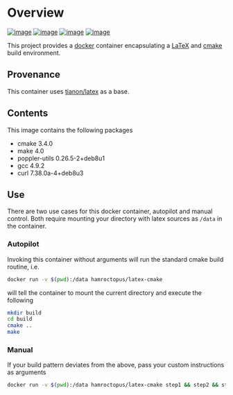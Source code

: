 Overview
========

[![image](https://imagelayers.io/badge/hamroctopus/latex-cmake:latest.svg)](https://imagelayers.io/?images=hamroctopus/latex-cmake:latest)
[![image](https://img.shields.io/badge/docker-ready-blue.svg)](https://hub.docker.com/r/hamroctopus/confluent-python/)
[![image](https://img.shields.io/docker/pulls/hamroctopus/confluent-python.svg?maxAge=2592000)](https://hub.docker.com/r/hamroctopus/confluent-python/)
[![image](https://img.shields.io/docker/stars/hamroctopus/confluent-python.svg?maxAge=2592000)](https://hub.docker.com/r/hamroctopus/confluent-python/)

This project provides a [docker](https://www.docker.com/) container
encapsulating a [LaTeX](https://www.latex-project.org/) and
[cmake](https://cmake.org/) build environment.

Provenance
----------

This container uses
[tianon/latex](https://hub.docker.com/r/tianon/latex/) as a base.

Contents
--------

This image contains the following packages

-   cmake 3.4.0
-   make 4.0
-   poppler-utils 0.26.5-2+deb8u1
-   gcc 4.9.2
-   curl 7.38.0a-4+deb8u3

Use
---

There are two use cases for this docker container, autopilot and manual
control. Both require mounting your directory with latex sources as
`/data` in the container.

### Autopilot

Invoking this container without arguments will run the standard cmake
build routine, i.e.

``` bash
docker run -v $(pwd):/data hamroctopus/latex-cmake
```

will tell the container to mount the current directory and execute the
following

``` bash
mkdir build
cd build
cmake ..
make
```

### Manual

If your build pattern deviates from the above, pass your custom
instructions as arguments

``` bash
docker run -v $(pwd):/data hamroctopus/latex-cmake step1 && step2 && step3
```
